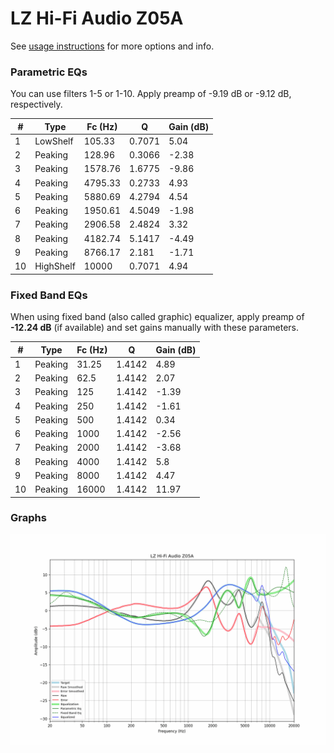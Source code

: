 # LZ Hi-Fi Audio Z05A
See [usage instructions](https://github.com/jaakkopasanen/AutoEq#usage) for more options and info.

### Parametric EQs
You can use filters 1-5 or 1-10. Apply preamp of -9.19 dB or -9.12 dB, respectively.

|   # | Type      |   Fc (Hz) |      Q |   Gain (dB) |
|-----|-----------|-----------|--------|-------------|
|   1 | LowShelf  |    105.33 | 0.7071 |        5.04 |
|   2 | Peaking   |    128.96 | 0.3066 |       -2.38 |
|   3 | Peaking   |   1578.76 | 1.6775 |       -9.86 |
|   4 | Peaking   |   4795.33 | 0.2733 |        4.93 |
|   5 | Peaking   |   5880.69 | 4.2794 |        4.54 |
|   6 | Peaking   |   1950.61 | 4.5049 |       -1.98 |
|   7 | Peaking   |   2906.58 | 2.4824 |        3.32 |
|   8 | Peaking   |   4182.74 | 5.1417 |       -4.49 |
|   9 | Peaking   |   8766.17 | 2.181  |       -1.71 |
|  10 | HighShelf |  10000    | 0.7071 |        4.94 |

### Fixed Band EQs
When using fixed band (also called graphic) equalizer, apply preamp of **-12.24 dB** (if available) and set gains manually with these parameters.

|   # | Type    |   Fc (Hz) |      Q |   Gain (dB) |
|-----|---------|-----------|--------|-------------|
|   1 | Peaking |     31.25 | 1.4142 |        4.89 |
|   2 | Peaking |     62.5  | 1.4142 |        2.07 |
|   3 | Peaking |    125    | 1.4142 |       -1.39 |
|   4 | Peaking |    250    | 1.4142 |       -1.61 |
|   5 | Peaking |    500    | 1.4142 |        0.34 |
|   6 | Peaking |   1000    | 1.4142 |       -2.56 |
|   7 | Peaking |   2000    | 1.4142 |       -3.68 |
|   8 | Peaking |   4000    | 1.4142 |        5.8  |
|   9 | Peaking |   8000    | 1.4142 |        4.47 |
|  10 | Peaking |  16000    | 1.4142 |       11.97 |

### Graphs
![](./LZ%20Hi-Fi%20Audio%20Z05A.png)
